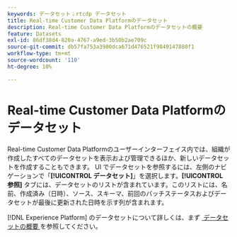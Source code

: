 ```yaml
---
keywords: データセット；rtcdp データセット
title: Real-time Customer Data Platformのデータセット
description: Real-time Customer Data Platformのデータセットの概要
feature: Datasets
exl-id: 86df38d4-820a-4767-a9ed-3b50b2ae709c
source-git-commit: db57fa753a3980dca671d476521f9849147880f1
workflow-type: tm+mt
source-wordcount: '110'
ht-degree: 10%

---
```


# Real-time Customer Data Platformのデータセット

Real-time Customer Data Platformのユーザーインターフェイス内では、組織が作成したすべてのデータセットを表示および管理できるほか、新しいデータセットを作成することもできます。 UI でデータセットを参照するには、左側のナビゲーションで「**[!UICONTROL データセット]**」を選択します。**[!UICONTROL 参照]** タブには、データセットのリストが含まれています。このリストには、名前、作成済み（日時）、ソース、スキーマ、前回のバッチステータスおよびデータセットが最後に更新された日時を示す列が含まれます。

[!DNL Experience Platform] のデータセットについて詳しくは、まず [&#x200B; データセットの概要 &#x200B;](../../catalog/datasets/overview.md) を参照してください。

